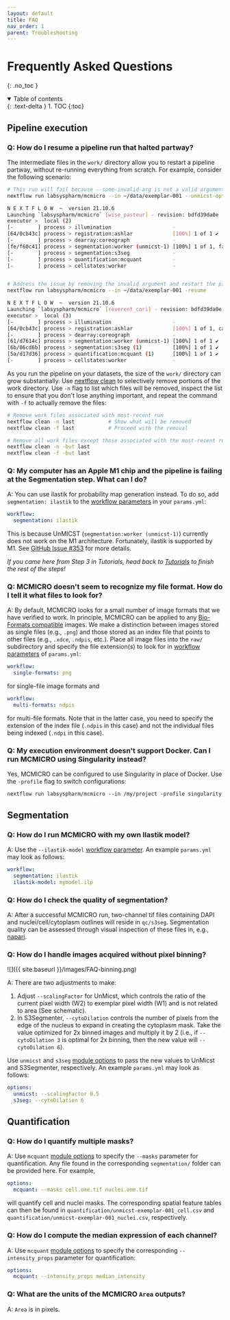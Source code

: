 ```yaml
---
layout: default
title: FAQ
nav_order: 1
parent: Troubleshooting
---
```


# Frequently Asked Questions

{: .no_toc }

<details open markdown="block">
  <summary>
    Table of contents
  </summary>
  {: .text-delta }
1. TOC
{:toc}
</details>

## Pipeline execution

### Q: How do I resume a pipeline run that halted partway?

The intermediate files in the `work/` directory allow you to restart a pipeline partway, without re-running everything from scratch. For example, consider the following scenario:

``` bash
# This run will fail because --some-invalid-arg is not a valid argument for UnMicst
nextflow run labsyspharm/mcmicro --in ~/data/exemplar-001 --unmicst-opts '--some-invalid-arg'

N E X T F L O W  ~  version 21.10.6
Launching `labsyspharm/mcmicro` [wise_pasteur] - revision: bdfd39da0e [master]
executor >  local (2)
[-        ] process > illumination                    -
[64/0cb43c] process > registration:ashlar             [100%] 1 of 1 ✔
[-        ] process > dearray:coreograph              -
[fe/f60c41] process > segmentation:worker (unmicst-1) [100%] 1 of 1, failed: 1 ✘
[-        ] process > segmentation:s3seg              -
[-        ] process > quantification:mcquant          -
[-        ] process > cellstates:worker               -


# Address the issue by removing the invalid argument and restart the pipeline with -resume
nextflow run labsyspharm/mcmicro --in ~/data/exemplar-001 -resume

N E X T F L O W  ~  version 21.10.6
Launching `labsyspharm/mcmicro` [reverent_cori] - revision: bdfd39da0e [master]
executor >  local (3)
[-        ] process > illumination                    -
[64/0cb43c] process > registration:ashlar             [100%] 1 of 1, cached: 1 ✔  # <-- NOTE: Cached
[-        ] process > dearray:coreograph              -
[61/d7614c] process > segmentation:worker (unmicst-1) [100%] 1 of 1 ✔
[6b/06cd6b] process > segmentation:s3seg (1)          [100%] 1 of 1 ✔
[5a/d17d36] process > quantification:mcquant (1)      [100%] 1 of 1 ✔
[-        ] process > cellstates:worker               -
```

As you run the pipeline on your datasets, the size of the `work/` directory can grow substantially. Use [nextflow clean](https://github.com/nextflow-io/nextflow/blob/cli-docs/docs/cli.rst#clean) to selectively remove portions of the work directory. Use `-n` flag to list which files will be removed, inspect the list to ensure that you don't lose anything important, and repeat the command with `-f` to actually remove the files:

``` bash
# Remove work files associated with most-recent run
nextflow clean -n last           # Show what will be removed
nextflow clean -f last           # Proceed with the removal

# Remove all work files except those associated with the most-recent run
nextflow clean -n -but last
nextflow clean -f -but last
```
### Q: My computer has an Apple M1 chip and the pipeline is failing at the Segmentation step. What can I do?

A: You can use ilastik for probability map generation instead. To do so, add `segmentation: ilastik` to the [workflow parameters]({{site.baseurl}}/parameters/) in your `params.yml`:

``` yaml
workflow:
  segmentation: ilastik
```

This is because UnMICST (`segmentation:worker (unmicst-1)`) currently does not work on the M1 architecture. Fortunately, ilastik is supported by M1. See [GitHub Issue #353](https://github.com/labsyspharm/mcmicro/issues/353) for more details.

*If you came here from Step 3 in Tutorials, head back to [Tutorials](../tutorial/tutorial.html) to finish the rest of the steps!*

### Q: MCMICRO doesn't seem to recognize my file format. How do I tell it what files to look for?

A: By default, MCMICRO looks for a small number of image formats that we have verified to work. In principle, MCMICRO can be applied to any [Bio-Formats compatible](https://docs.openmicroscopy.org/bio-formats/6.0.1/supported-formats.html) images. We make a distinction between images stored as single files (e.g., `.png`) and those stored as an index file that points to other files (e.g., `.xdce`, `.ndpis`, etc.). Place all image files into the `raw/` subdirectory and specify the file extension(s) to look for in [workflow parameters]({{site.baseurl}}/parameters/) of `params.yml`:

``` yaml
workflow:
  single-formats: png
```

for single-file image formats and

``` yaml
workflow:
  multi-formats: ndpis
```

for multi-file formats. Note that in the latter case, you need to specify the extension of the index file (`.ndpis` in this case) and not the individual files being indexed (`.ndpi` in this case).

### Q: My execution environment doesn't support Docker. Can I run MCMICRO using Singularity instead?

Yes, MCMICRO can be configured to use Singularity in place of Docker. Use the `-profile` flag to switch configurations:

```
nextflow run labsyspharm/mcmicro --in /my/project -profile singularity
```

## Segmentation

### Q: How do I run MCMICRO with my own Ilastik model?

A: Use the `--ilastik-model` [workflow parameter]({{site.baseurl}}/parameters/). An example `params.yml` may look as follows:

``` yaml
workflow:
  segmentation: ilastik
  ilastik-model: mymodel.ilp
```

### Q: How do I check the quality of segmentation?

A: After a successful MCMICRO run, two-channel tif files containing DAPI and nuclei/cell/cytoplasm outlines will reside in `qc/s3seg`. Segmentation quality can be assessed through visual inspection of these files in, e.g., [napari](https://napari.org/).

### Q: How do I handle images acquired without pixel binning?

![]({{ site.baseurl }}/images/FAQ-binning.png)

A: There are two adjustments to make:

1. Adjust `--scalingFactor` for UnMicst, which controls the ratio of the current pixel width (W2) to exemplar pixel width (W1) and is not related to area (See schematic).
1. In S3Segmenter, `--cytoDilation` controls the number of pixels from the edge of the nucleus to expand in creating the cytoplasm mask. Take the value optimized for 2x binned images and multiply it by 2 (i.e., if `--cytoDilation 3` is optimal for 2x binning, then the new value will `--cytoDilation 6`).

Use `unmicst` and `s3seg` [module options]({{site.baseurl}}/parameters/) to pass the new values to UnMicst and S3Segmenter, respectively. An example `params.yml` may look as follows:

``` yaml
options:
  unmicst: --scalingFactor 0.5
  s3seg: --cytoDilation 6
```

## Quantification

### Q: How do I quantify multiple masks?

A: Use `mcquant` [module options]({{site.baseurl}}/parameters/) to specify the `--masks` parameter for quantification. Any file found in the corresponding `segmentation/` folder can be provided here. For example,

``` yaml
options:
  mcquant: --masks cell.ome.tif nuclei.ome.tif
```

will quantify cell and nuclei masks. The corresponding spatial feature tables can then be found in `quantification/unmicst-exemplar-001_cell.csv` and `quantification/unmicst-exemplar-001_nuclei.csv`, respectively.

### Q: How do I compute the median expression of each channel?

A: Use `mcquant` [module options]({{site.baseurl}}/parameters/) to specify the corresponding `--intensity_props` parameter for quantification:

``` yaml
options:
  mcquant: --intensity_props median_intensity
```

### Q: What are the units of the MCMICRO `Area` outputs?

A: `Area` is in pixels.